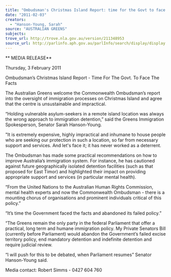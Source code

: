 ```yaml
---
title: "Ombudsman's Christmas Island Report: time for the Govt to face the facts"
date: "2011-02-03"
creators:
  - "Hanson-Young, Sarah"
source: "AUSTRALIAN GREENS"
subjects:
trove_url: http://trove.nla.gov.au/version/211348953
source_url: http://parlinfo.aph.gov.au/parlInfo/search/display/display.w3p;query=Id%3A%22media/pressrel/528912%22
---
```


 ** MEDIA RELEASE**   

 Thursday, 3 February 2011    

 Ombudsman’s Christmas Island Report - Time For The  Govt. To Face The Facts    

 The Australian Greens welcome the Commonwealth Ombudsman’s report into the  oversight of immigration processes on Christmas Island and agree that the centre is  unsustainable and impractical.   

 “Holding vulnerable asylum-seekers in a remote island location was always the  wrong approach to immigration detention,” said the Greens Immigration  Spokesperson, Senator Sarah Hanson-Young.    

 "It is extremely expensive, highly impractical and inhumane to house people who are  seeking our protection in such a location, so far from necessary support and  services. And let's face it; it has never worked as a deterrent.   

 The Ombudsman has made some practical recommendations on how to improve  Australia’s immigration system. For instance, he has cautioned against future  geographically isolated detention facilities (such as that proposed for East Timor)  and highlighted their impact on providing appropriate support and services (in  particular mental health).    

 “From the United Nations to the Australian Human Rights Commission, mental  health experts and now the Commonwealth Ombudsman - there is a mounting  chorus of organisations and prominent individuals critical of this policy.” 

 

 “It’s time the Government faced the facts and abandoned its failed policy.”    

 “The Greens remain the only party in the federal Parliament that offer a practical,  long term and humane immigration policy. My Private Senators Bill (currently before  Parliament) would abandon the Government’s failed excise territory policy, end  mandatory detention and indefinite detention and require judicial review.   

 

 “I will push for this to be debated, when Parliament resumes” Senator Hanson-Young  said.   

 Media contact: Robert Simms - 0427 604 760 

